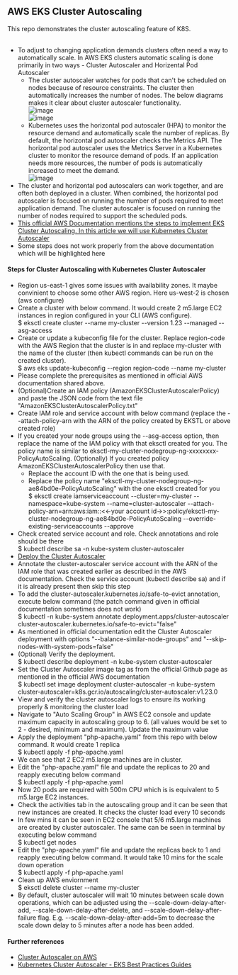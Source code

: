 ## AWS EKS Cluster Autoscaling
This repo demonstrates the cluster autoscaling feature of K8S. <br/><br/>
* To adjust to changing application demands clusters often need a way to automatically scale. In AWS EKS clusters automatic scaling is done primarily in two ways -  Cluster Autoscaler and Horizental Pod Autoscaler<br/>
  * The cluster autoscaler watches for pods that can't be scheduled on nodes because of resource constraints. The cluster then automatically increases the number of nodes. The below diagrams makes it clear about cluster autoscaler functionality.<br/>
    ![image](https://user-images.githubusercontent.com/92582005/202852434-dbf37c5a-e2a7-4783-b379-dbb693d729bd.png) <br/>
    ![image](https://user-images.githubusercontent.com/92582005/204074338-7fd0e500-7a19-4216-b084-087362471888.png) <br/>
  * Kubernetes uses the horizontal pod autoscaler (HPA) to monitor the resource demand and automatically scale the number of replicas. By default, the horizontal pod autoscaler checks the Metrics API. The horizontal pod autoscaler uses the Metrics Server in a Kubernetes cluster to monitor the resource demand of pods. If an application needs more resources, the number of pods is automatically increased to meet the demand.<br/>
  ![image](https://user-images.githubusercontent.com/92582005/202852404-b34021e2-856d-440b-8e0c-eaaf0fc5322f.png) <br/>
* The cluster and horizontal pod autoscalers can work together, and are often both deployed in a cluster. When combined, the horizontal pod autoscaler is focused on running the number of pods required to meet application demand. The cluster autoscaler is focused on running the number of nodes required to support the scheduled pods. <br/>
* [This official AWS Documentation mentions the steps to implement EKS Cluster Autoscaling. In this article we will use Kubernetes Cluster Autoscaler](https://docs.aws.amazon.com/eks/latest/userguide/autoscaling.html) <br/>
* Some steps does not work properly from the above documentation which will be highlighted here <br/>
#### Steps for Cluster Autoscaling with Kubernetes Cluster Autoscaler <br/>
* Region us-east-1 gives some issues with availability zones. It maybe convinient to choose some other AWS region. Here us-west-2 is chosen (aws configure) <br/>
* Create a cluster with below command. It would create 2 m5.large EC2 instances in region configured in your CLI (AWS configure).<br/>
  $ eksctl create cluster --name my-cluster --version 1.23 --managed --asg-access <br/>
* Create or update a kubeconfig file for the cluster. Replace region-code with the AWS Region that the cluster is in and replace my-cluster with the name of the cluster (then kubectl commands can be run on the created cluster). <br/>
  $ aws eks update-kubeconfig --region region-code --name my-cluster <br/>
* Please complete the prerequisites as mentioned in official AWS documentation shared above. <br/>
* (Optional)Create an IAM policy (AmazonEKSClusterAutoscalerPolicy) and paste the JSON code from the text file "AmazonEKSClusterAutoscalerPolicy.txt" <br/>
* Create IAM role and service account with below command (replace the --attach-policy-arn with the ARN of the policy created by EKSTL or above created role)<br/>
* If you created your node groups using the --asg-access option, then replace the name of the IAM policy with that eksctl created for you. The policy name is similar to eksctl-my-cluster-nodegroup-ng-xxxxxxxx-PolicyAutoScaling. (Optionally) If you created policy AmazonEKSClusterAutoscalerPolicy then use that. <br/>
  * Replace the account ID with the one that is being used. <br/>
  * Replace the policy name "eksctl-my-cluster-nodegroup-ng-ae84bd0e-PolicyAutoScaling" with the one eksctl created for you <br/>
  $ eksctl create iamserviceaccount --cluster=my-cluster --namespace=kube-system --name=cluster-autoscaler --attach-policy-arn=arn:aws:iam::<<-your account id->>:policy/eksctl-my-cluster-nodegroup-ng-ae84bd0e-PolicyAutoScaling --override-existing-serviceaccounts --approve <br/>
* Check created service account and role. Check annotations and role should be there <br/>
  $ kubectl describe sa -n kube-system cluster-autoscaler <br/>
* [Deploy the Cluster Autoscaler](https://docs.aws.amazon.com/eks/latest/userguide/autoscaling.html#Deploy%20the%20Cluster%20Autoscaler:~:text=for%20Linux%20Instances.-,Deploy%20the%20Cluster%20Autoscaler,-Complete%20the%20following)<br/>
* Annotate the cluster-autoscaler service account with the ARN of the IAM role that was created earlier as described in the AWS documentation. Check the service account  (kubectl describe sa) and if it is already present then skip this step <br/>
* To add the cluster-autoscaler.kubernetes.io/safe-to-evict annotation, execute below command (the patch command given in official documentation sometimes does not work)<br/>
  $ kubectl -n kube-system annotate deployment.apps/cluster-autoscaler cluster-autoscaler.kubernetes.io/safe-to-evict="false" <br/>
* As mentioned in official documentation edit the Cluster Autoscaler deployment with options "--balance-similar-node-groups" and "--skip-nodes-with-system-pods=false" <br/>
* (Optional) Verify the deployment.<br/>
  $ kubectl describe deployment -n kube-system cluster-autoscaler <br/>
* Set the Cluster Autoscaler image tag as from the official Github page as mentioned in the official AWS documentation <br/>
  $ kubectl set image deployment cluster-autoscaler -n kube-system cluster-autoscaler=k8s.gcr.io/autoscaling/cluster-autoscaler:v1.23.0 <br/>
* View and verify the cluster autoscaler logs to ensure its working properly & monitoring the cluster load  <br/>
* Navigate to "Auto Scaling Group" in AWS EC2 console and update maximum capacity in autoscaling group to 6. (all values would be set to 2 - desired, minimum and maximum). Update the maximum value <br/>
* Apply the deployment "php-apache.yaml" from this repo with below command. It would create 1 replica <br/>
  $ kubectl apply -f php-apache.yaml <br/>
* We can see that 2 EC2 m5.large machines are in cluster. <br/>
* Edit the "php-apache.yaml" file and update the replicas to 20 and reapply executing below command <br/>
  $ kubectl apply -f php-apache.yaml <br/> 
* Now 20 pods are required with 500m CPU which is is equivalent to 5 m5.large EC2 instances. <br/>
* Check the activities tab in the autoscaling group and it can be seen that new instances are created. It checks the cluster load every 10 seconds <br/>
* In few mins it can be seen in EC2 console that 5/6 m5.large machines are created by cluster autoscaler. The same can be seen in terminal by executing below command <br/>
  $ kubectl get nodes <br/>
* Edit the "php-apache.yaml" file and update the replicas back to 1 and reapply executing below command. It would take 10 mins for the scale down operation <br/>
  $ kubectl apply -f php-apache.yaml <br/> 
* Clean up AWS enviornment <br/>
  $ eksctl delete cluster --name my-cluster <br/>
* By default, cluster autoscaler will wait 10 minutes between scale down operations, which can be adjusted using the --scale-down-delay-after-add, --scale-down-delay-after-delete, and --scale-down-delay-after-failure flag. E.g. --scale-down-delay-after-add=5m to decrease the scale down delay to 5 minutes after a node has been added. <br/>

#### Further references <br/>
* [Cluster Autoscaler on AWS](https://github.com/kubernetes/autoscaler/blob/master/cluster-autoscaler/cloudprovider/aws/README.md)<br/>
* [Kubernetes Cluster Autoscaler - EKS Best Practices Guides](https://aws.github.io/aws-eks-best-practices/cluster-autoscaling/)<br/>
